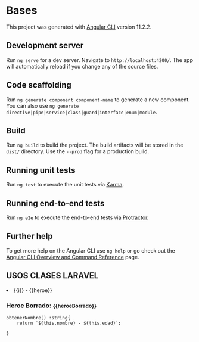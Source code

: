 # Bases

This project was generated with [Angular CLI](https://github.com/angular/angular-cli) version 11.2.2.

## Development server

Run `ng serve` for a dev server. Navigate to `http://localhost:4200/`. The app will automatically reload if you change any of the source files.

## Code scaffolding

Run `ng generate component component-name` to generate a new component. You can also use `ng generate directive|pipe|service|class|guard|interface|enum|module`.

## Build

Run `ng build` to build the project. The build artifacts will be stored in the `dist/` directory. Use the `--prod` flag for a production build.

## Running unit tests

Run `ng test` to execute the unit tests via [Karma](https://karma-runner.github.io).

## Running end-to-end tests

Run `ng e2e` to execute the end-to-end tests via [Protractor](http://www.protractortest.org/).

## Further help

To get more help on the Angular CLI use `ng help` or go check out the [Angular CLI Overview and Command Reference](https://angular.io/cli) page.



## USOS CLASES LARAVEL

<!-- Condicional if dentro del div .HTML-->
<div *ngIf="heroeBorrado !== ''">
<!-- Ciclo for dentro de un li .HTML-->
    <li *ngFor="let heroe of heroes; let i = index">  
       {{i}} - {{heroe}}
    </li>

<!-- MOSTRAR VARIABLES EN .HTML -->

 <h3>Heroe Borrado:  <small> {{heroeBorrado}}  </small></h3>



<!-- // FUNCIONES EN .TS -->
    obtenerNombre() :string{
        return `${this.nombre} - ${this.edad}`;

    }